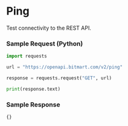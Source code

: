 # Ping

Test connectivity to the REST API.

### Sample Request \(Python\)

```py
import requests

url = "https://openapi.bitmart.com/v2/ping"

response = requests.request("GET", url)

print(response.text)
```

### Sample Response

```js
{}
```



